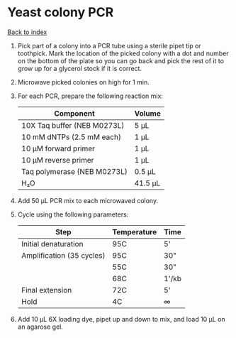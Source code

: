 # Yeast colony PCR

[Back to index](https://zentnerlab.github.io/)

1. Pick part of a colony into a PCR tube using a sterile pipet tip or toothpick. Mark the location of the picked colony with a dot and number on the bottom of the plate so you can go back and pick the rest of it to grow up for a glycerol stock if it is correct.

2. Microwave picked colonies on high for 1 min.

3. For each PCR, prepare the following reaction mix:
    
    | Component | Volume |
    |-----------|--------|
    | 10X Taq buffer (NEB M0273L) | 5 μL |
    | 10 mM dNTPs (2.5 mM each) | 1 μL |
    | 10 μM forward primer | 1 μL |
    | 10 μM reverse primer | 1 μL |
    | Taq polymerase (NEB M0273L) | 0.5 μL |
    | H&#8322;O | 41.5 μL |

4. Add 50 μL PCR mix to each microwaved colony.

5. Cycle using the following parameters:

    | Step                      | Temperature | Time     |
    |---------------------------|-------------|----------|
    | Initial denaturation      | 95C         | 5'       |
    | Amplification (35 cycles) | 95C         | 30"      |
    |                           | 55C         | 30"      |
    |                           | 68C         | 1'/kb    |
    | Final extension           | 72C         | 5'       |
    | Hold                      | 4C          | &#8734;  |
    
6. Add 10 μL 6X loading dye, pipet up and down to mix, and load 10 μL on an agarose gel.
